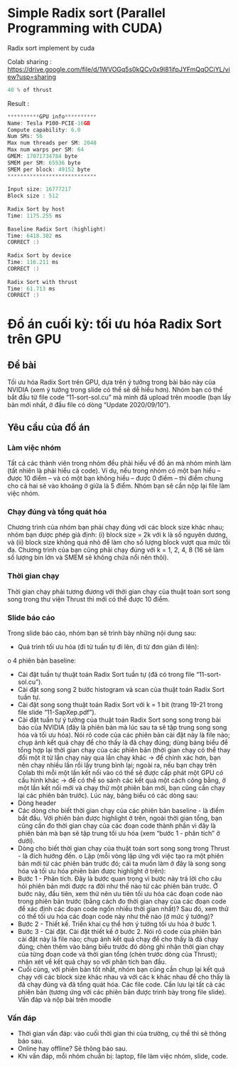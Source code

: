 # Simple Radix sort (Parallel Programming with CUDA)

Radix sort implement by cuda

Colab sharing : https://drive.google.com/file/d/1WVOGq5s0kQCv0x9l81ifpJYFmQqOCiYL/view?usp=sharing

```c
40 % of thrust
```

Result :

```c
**********GPU info**********
Name: Tesla P100-PCIE-16GB
Compute capability: 6.0
Num SMs: 56
Max num threads per SM: 2048
Max num warps per SM: 64
GMEM: 17071734784 byte
SMEM per SM: 65536 byte
SMEM per block: 49152 byte
****************************
 
Input size: 16777217
Block size : 512
 
Radix Sort by host
Time: 1175.255 ms
 
Baseline Radix Sort (highlight)
Time: 6418.302 ms
CORRECT :)
 
Radix Sort by device
Time: 116.211 ms
CORRECT :)
 
Radix Sort with thrust
Time: 61.713 ms
CORRECT :)
```

# Đồ án cuối kỳ: tối ưu hóa Radix Sort trên GPU

## Đề bài

Tối ưu hóa Radix Sort trên GPU, dựa trên ý tưởng trong bài báo này của NVIDIA (xem ý tưởng trong slide
có thể sẽ dễ hiểu hơn). Nhóm bạn có thể bắt đầu từ file code “11-sort-sol.cu” mà mình đã upload trên
moodle (bạn lấy bản mới nhất, ở đầu file có dòng “Update 2020/09/10”).

## Yêu cầu của đồ án

### Làm việc nhóm

Tất cả các thành viên trong nhóm đều phải hiểu về đồ án mà nhóm mình làm (tất nhiên
là phải hiểu cả code). Ví dụ, nếu trong nhóm có một bạn hiểu – được 10 điểm – và có một bạn không hiểu
– được 0 điểm – thì điểm chung cho cả hai sẽ vào khoảng ở giữa là 5 điểm. Nhóm bạn sẽ cần nộp lại file
làm việc nhóm.

### Chạy đúng và tổng quát hóa 

Chương trình của nhóm bạn phải chạy đúng với các block size khác nhau; nhóm bạn được phép giả định: (i) block size = 2k
với k là số nguyên dương, và (ii) block size không quá nhỏ
để làm cho số lượng block vượt qua mức tối đa.
Chương trình của bạn cũng phải chạy đúng với k = 1, 2,
4, 8 (16 sẽ làm số lượng bin lớn và SMEM sẽ không chứa nổi nên thôi).

### Thời gian chạy

Thời gian chạy phải tương đương với thời gian chạy của thuật toán sort song song trong
thư viện Thrust thì mới có thể được 10 điểm.

### Slide báo cáo

Trong slide báo cáo, nhóm bạn sẽ trình bày những nội dung sau:

* Quá trình tối ưu hóa (đi từ tuần tự đi lên, đi từ đơn giản đi lên):

o 4 phiên bản baseline:

* Cài đặt tuần tự thuật toán Radix Sort tuần tự (đã có trong file “11-sort-sol.cu”).
* Cài đặt song song 2 bước histogram và scan của thuật toán Radix Sort tuần tự.
* Cài đặt song song thuật toán Radix Sort với k = 1 bit (trang 19-21 trong file slide
“11-SapXep.pdf”).
* Cài đặt tuần tự ý tưởng của thuật toán Radix Sort song song trong bài báo của
NVIDIA (đây là phiên bản mà lúc sau ta sẽ tập trung song song hóa và tối ưu hóa).
Nói rõ code của các phiên bản cài đặt này là file nào; chụp ảnh kết quả chạy để cho thấy
là đã chạy đúng; dùng bảng biểu để tổng hợp lại thời gian chạy của các phiên bản (thời
gian chạy có thể thay đổi một ít từ lần chạy này qua lần chạy khác → để chính xác hơn,
bạn nên chạy nhiều lần rồi lấy trung bình lại; ngoài ra, nếu bạn chạy trên Colab thì mỗi
một lần kết nối vào có thể sẽ được cấp phát một GPU có cấu hình khác → để có thể so
sánh các kết quả một cách công bằng, ở một lần kết nối mới và chạy thử một phiên bản
mới, bạn cũng cần chạy lại các phiên bản trước). Lúc này, bảng biểu có các dòng sau:
* Dòng header
* Các dòng cho biết thời gian chạy của các phiên bản baseline - là điểm bắt đầu. Với
phiên bản được highlight ở trên, ngoài thời gian tổng, bạn cũng cần đo thời gian
chạy của các đoạn code thành phần vì đây là phiên bản mà bạn sẽ tập trung tối
ưu hóa (xem “bước 1 - phân tích” ở dưới).
* Dòng cho biết thời gian chạy của thuật toán sort song song trong Thrust - là đích
hướng đến.
o Lặp (mỗi vòng lặp ứng với việc tạo ra một phiên bản mới từ các phiên bản trước đó; cái
ta muốn làm ở đây là song song hóa và tối ưu hóa phiên bản được highlight ở trên):
* Bước 1 - Phân tích. Đây là bước quan trọng vì bước này trả lời cho câu hỏi phiên
bản mới được ra đời như thế nào từ các phiên bản trước. Ở bước này, đầu tiên,
xem thử nên ưu tiên tối ưu hóa các đoạn code nào trong phiên bản trước (bằng
cách đo thời gian chạy của các đoạn code để xác định các đoạn code ngốn nhiều
thời gian nhất)? Sau đó, xem thử có thể tối ưu hóa các đoạn code này như thế
nào (ở mức ý tưởng)?
* Bước 2 - Thiết kế. Triển khai cụ thể hơn ý tưởng tối ưu hóa ở bước 1.
* Bước 3 - Cài đặt. Cài đặt thiết kế ở bước 2. Nói rõ code của phiên bản cài đặt này
là file nào; chụp ảnh kết quả chạy để cho thấy là đã chạy đúng; chèn thêm vào
bảng biểu trước đó dòng ghi nhận thời gian chạy của từng đoạn code và thời gian
tổng (chèn trước dòng của Thrust); nhận xét về kết quả chạy so với phân tích ban
đầu.
* Cuối cùng, với phiên bản tốt nhất, nhóm bạn cũng cần chụp lại kết quả chạy với các block size khác
nhau và với các k khác nhau để cho thấy là đã chạy đúng và đã tổng quát hóa.
Các file code. Cần lưu lại tất cả các phiên bản (tương ứng với các phiên bản được trình bày trong file slide).
Vấn đáp và nộp bài trên moodle

### Vấn đáp

* Thời gian vấn đáp: vào cuối thời gian thi của trường, cụ thể thì sẽ thông báo sau.
* Online hay offline? Sẽ thông báo sau.
* Khi vấn đáp, mỗi nhóm chuẩn bị: laptop, file làm việc nhóm, slide, code.